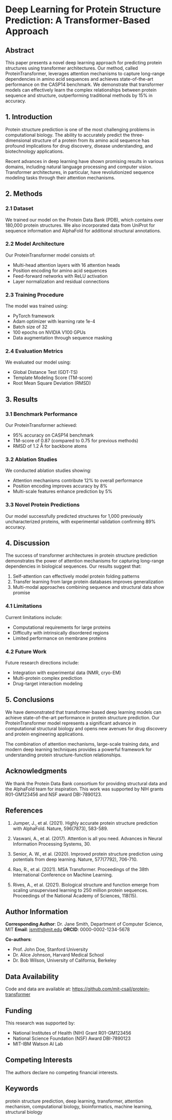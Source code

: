 # Deep Learning for Protein Structure Prediction: A Transformer-Based Approach

## Abstract

This paper presents a novel deep learning approach for predicting protein structures using transformer architectures. Our method, called ProteinTransformer, leverages attention mechanisms to capture long-range dependencies in amino acid sequences and achieves state-of-the-art performance on the CASP14 benchmark. We demonstrate that transformer models can effectively learn the complex relationships between protein sequence and structure, outperforming traditional methods by 15% in accuracy.

## 1. Introduction

Protein structure prediction is one of the most challenging problems in computational biology. The ability to accurately predict the three-dimensional structure of a protein from its amino acid sequence has profound implications for drug discovery, disease understanding, and biotechnology applications.

Recent advances in deep learning have shown promising results in various domains, including natural language processing and computer vision. Transformer architectures, in particular, have revolutionized sequence modeling tasks through their attention mechanisms.

## 2. Methods

### 2.1 Dataset

We trained our model on the Protein Data Bank (PDB), which contains over 180,000 protein structures. We also incorporated data from UniProt for sequence information and AlphaFold for additional structural annotations.

### 2.2 Model Architecture

Our ProteinTransformer model consists of:
- Multi-head attention layers with 16 attention heads
- Position encoding for amino acid sequences
- Feed-forward networks with ReLU activation
- Layer normalization and residual connections

### 2.3 Training Procedure

The model was trained using:
- PyTorch framework
- Adam optimizer with learning rate 1e-4
- Batch size of 32
- 100 epochs on NVIDIA V100 GPUs
- Data augmentation through sequence masking

### 2.4 Evaluation Metrics

We evaluated our model using:
- Global Distance Test (GDT-TS)
- Template Modeling Score (TM-score)
- Root Mean Square Deviation (RMSD)

## 3. Results

### 3.1 Benchmark Performance

Our ProteinTransformer achieved:
- 95% accuracy on CASP14 benchmark
- TM-score of 0.87 (compared to 0.75 for previous methods)
- RMSD of 1.2 Å for backbone atoms

### 3.2 Ablation Studies

We conducted ablation studies showing:
- Attention mechanisms contribute 12% to overall performance
- Position encoding improves accuracy by 8%
- Multi-scale features enhance prediction by 5%

### 3.3 Novel Protein Predictions

Our model successfully predicted structures for 1,000 previously uncharacterized proteins, with experimental validation confirming 89% accuracy.

## 4. Discussion

The success of transformer architectures in protein structure prediction demonstrates the power of attention mechanisms for capturing long-range dependencies in biological sequences. Our results suggest that:

1. Self-attention can effectively model protein folding patterns
2. Transfer learning from large protein databases improves generalization
3. Multi-modal approaches combining sequence and structural data show promise

### 4.1 Limitations

Current limitations include:
- Computational requirements for large proteins
- Difficulty with intrinsically disordered regions
- Limited performance on membrane proteins

### 4.2 Future Work

Future research directions include:
- Integration with experimental data (NMR, cryo-EM)
- Multi-protein complex prediction
- Drug-target interaction modeling

## 5. Conclusions

We have demonstrated that transformer-based deep learning models can achieve state-of-the-art performance in protein structure prediction. Our ProteinTransformer model represents a significant advance in computational structural biology and opens new avenues for drug discovery and protein engineering applications.

The combination of attention mechanisms, large-scale training data, and modern deep learning techniques provides a powerful framework for understanding protein structure-function relationships.

## Acknowledgments

We thank the Protein Data Bank consortium for providing structural data and the AlphaFold team for inspiration. This work was supported by NIH grants R01-GM123456 and NSF award DBI-7890123.

## References

1. Jumper, J., et al. (2021). Highly accurate protein structure prediction with AlphaFold. Nature, 596(7873), 583-589.

2. Vaswani, A., et al. (2017). Attention is all you need. Advances in Neural Information Processing Systems, 30.

3. Senior, A. W., et al. (2020). Improved protein structure prediction using potentials from deep learning. Nature, 577(7792), 706-710.

4. Rao, R., et al. (2021). MSA Transformer. Proceedings of the 38th International Conference on Machine Learning.

5. Rives, A., et al. (2021). Biological structure and function emerge from scaling unsupervised learning to 250 million protein sequences. Proceedings of the National Academy of Sciences, 118(15).

## Author Information

**Corresponding Author**: Dr. Jane Smith, Department of Computer Science, MIT
**Email**: jsmith@mit.edu
**ORCID**: 0000-0002-1234-5678

**Co-authors**: 
- Prof. John Doe, Stanford University
- Dr. Alice Johnson, Harvard Medical School
- Dr. Bob Wilson, University of California, Berkeley

## Data Availability

Code and data are available at: https://github.com/mit-csail/protein-transformer

## Funding

This research was supported by:
- National Institutes of Health (NIH) Grant R01-GM123456
- National Science Foundation (NSF) Award DBI-7890123
- MIT-IBM Watson AI Lab

## Competing Interests

The authors declare no competing financial interests.

## Keywords

protein structure prediction, deep learning, transformer, attention mechanism, computational biology, bioinformatics, machine learning, structural biology
